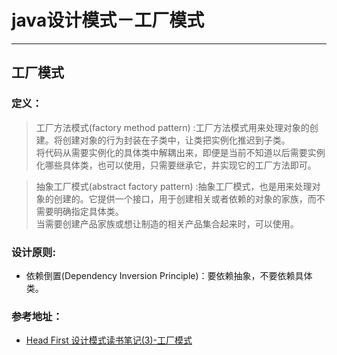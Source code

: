# java设计模式－工厂模式

---

## 工厂模式

### 定义：

> 工厂方法模式(factory method pattern) :工厂方法模式用来处理对象的创建。将创建对象的行为封装在子类中，让类把实例化推迟到子类。     
	将代码从需要实例化的具体类中解耦出来，即便是当前不知道以后需要实例化哪些具体类，也可以使用，只需要继承它，并实现它的工厂方法即可。

> 抽象工厂模式(abstract factory pattern) :抽象工厂模式，也是用来处理对象的创建的。它提供一个接口，用于创建相关或者依赖的对象的家族，而不需要明确指定具体类。    
	当需要创建产品家族或想让制造的相关产品集合起来时，可以使用。


### 设计原则:

- 依赖倒置(Dependency Inversion Principle)：要依赖抽象，不要依赖具体类。

### 参考地址：

- [Head First 设计模式读书笔记(3)-工厂模式](http://www.cnblogs.com/lzhp/p/3375041.html)




